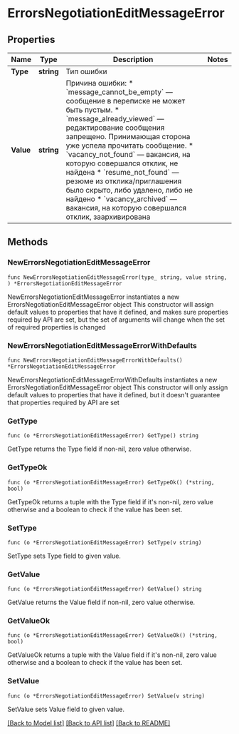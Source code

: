# ErrorsNegotiationEditMessageError

## Properties

Name | Type | Description | Notes
------------ | ------------- | ------------- | -------------
**Type** | **string** | Тип ошибки | 
**Value** | **string** | Причина ошибки:  * &#x60;message_cannot_be_empty&#x60; — сообщение в переписке не может быть пустым. * &#x60;message_already_viewed&#x60; — редактирование сообщения запрещено. Принимающая сторона уже успела прочитать сообщение. * &#x60;vacancy_not_found&#x60; — вакансия, на которую совершался отклик, не найдена * &#x60;resume_not_found&#x60; — резюме из отклика/приглашения было скрыто, либо удалено, либо не найдено * &#x60;vacancy_archived&#x60; — вакансия, на которую совершался отклик, заархивирована  | 

## Methods

### NewErrorsNegotiationEditMessageError

`func NewErrorsNegotiationEditMessageError(type_ string, value string, ) *ErrorsNegotiationEditMessageError`

NewErrorsNegotiationEditMessageError instantiates a new ErrorsNegotiationEditMessageError object
This constructor will assign default values to properties that have it defined,
and makes sure properties required by API are set, but the set of arguments
will change when the set of required properties is changed

### NewErrorsNegotiationEditMessageErrorWithDefaults

`func NewErrorsNegotiationEditMessageErrorWithDefaults() *ErrorsNegotiationEditMessageError`

NewErrorsNegotiationEditMessageErrorWithDefaults instantiates a new ErrorsNegotiationEditMessageError object
This constructor will only assign default values to properties that have it defined,
but it doesn't guarantee that properties required by API are set

### GetType

`func (o *ErrorsNegotiationEditMessageError) GetType() string`

GetType returns the Type field if non-nil, zero value otherwise.

### GetTypeOk

`func (o *ErrorsNegotiationEditMessageError) GetTypeOk() (*string, bool)`

GetTypeOk returns a tuple with the Type field if it's non-nil, zero value otherwise
and a boolean to check if the value has been set.

### SetType

`func (o *ErrorsNegotiationEditMessageError) SetType(v string)`

SetType sets Type field to given value.


### GetValue

`func (o *ErrorsNegotiationEditMessageError) GetValue() string`

GetValue returns the Value field if non-nil, zero value otherwise.

### GetValueOk

`func (o *ErrorsNegotiationEditMessageError) GetValueOk() (*string, bool)`

GetValueOk returns a tuple with the Value field if it's non-nil, zero value otherwise
and a boolean to check if the value has been set.

### SetValue

`func (o *ErrorsNegotiationEditMessageError) SetValue(v string)`

SetValue sets Value field to given value.



[[Back to Model list]](../README.md#documentation-for-models) [[Back to API list]](../README.md#documentation-for-api-endpoints) [[Back to README]](../README.md)


